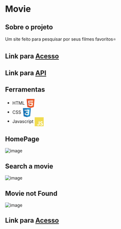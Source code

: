 # Movie
## Sobre o projeto
Um site feito para pesquisar por seus filmes favoritos⭐
## Link para [Acesso](https://athena272.github.io/movie-guide/)
## Link para [API](https://www.omdbapi.com/)

## Ferramentas 

- HTML <img align="center" alt="Gui-HTML" height="30" width="30" src="https://raw.githubusercontent.com/devicons/devicon/master/icons/html5/html5-original.svg">
- CSS <img align="center" alt="Gui-CSS" height="30" width="30" src="https://raw.githubusercontent.com/devicons/devicon/master/icons/css3/css3-original.svg">
- Javascript <img align="center" alt="Gui-Js" height="30" width="30" src="https://raw.githubusercontent.com/devicons/devicon/master/icons/javascript/javascript-plain.svg"> 

## HomePage
![image](https://user-images.githubusercontent.com/58920070/219716558-0e7aac63-5bd7-4ab2-b56c-5691e6605bf4.png)

## Search a movie
![image](https://user-images.githubusercontent.com/58920070/219716746-2f31c1b2-e119-4c1c-b17a-3e54d9f22515.png)

## Movie not Found
![image](https://user-images.githubusercontent.com/58920070/219716945-aa2041ac-b2a3-4ecc-8e9d-6d9b3c029c46.png)

## Link para [Acesso](https://athena272.github.io/movie-guide/)

